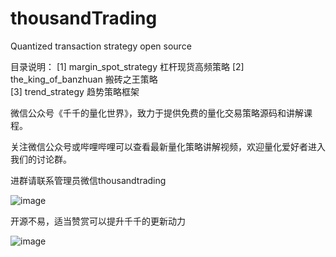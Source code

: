 # thousandTrading
Quantized transaction strategy open source

目录说明：
[1]  margin_spot_strategy        杠杆现货高频策略
[2]  the_king_of_banzhuan        搬砖之王策略  
[3]  trend_strategy              趋势策略框架

微信公众号《千千的量化世界》，致力于提供免费的量化交易策略源码和讲解课程。

关注微信公众号或哔哩哔哩可以查看最新量化策略讲解视频，欢迎量化爱好者进入我们的讨论群。

进群请联系管理员微信thousandtrading

![image](https://github.com/thousandTrading/thousandTrading/blob/master/images/thousandTrading.jpg)

开源不易，适当赞赏可以提升千千的更新动力

![image](https://github.com/thousandTrading/thousandTrading/blob/master/images/wallet.jpg)
